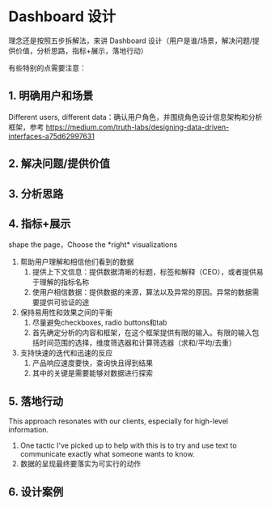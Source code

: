 # Dashboard 设计

理念还是按照五步拆解法，来讲 Dashboard 设计（用户是谁/场景，解决问题/提供价值，分析思路，指标+展示，落地行动）

有些特别的点需要注意：

## 1. 明确用户和场景

Different users, different data：确认用户角色，并围绕角色设计信息架构和分析框架，参考 https://medium.com/truth-labs/designing-data-driven-interfaces-a75d62997631



## 2. 解决问题/提供价值



## 3. 分析思路 

## 4. 指标+展示

shape the page，Choose the \*right\* visualizations

1. 帮助用户理解和相信他们看到的数据
   1. 提供上下文信息：提供数据清晰的标题，标签和解释（CEO），或者提供易于理解的指标名称
   2. 使用户相信数据：提供数据的来源，算法以及异常的原因。异常的数据需要提供可验证的途
2. 保持易用性和效果之间的平衡
   1. 尽量避免checkboxes, radio buttons和tab
   2. 首先确定分析的内容和框架，在这个框架提供有限的输入。有限的输入包括时间范围的选择，维度筛选器和计算筛选器（求和/平均/去重）
3. 支持快速的迭代和迅速的反应
   1. 产品响应速度要快，查询快且得到结果
   2. 其中的关键是需要能够对数据进行探索

## 5. 落地行动

This approach resonates with our clients, especially for high-level information.

1. One tactic I've picked up to help with this is to try and use text to communicate exactly what someone wants to know.
2. 数据的呈现最终要落实为可实行的动作

## 6. 设计案例





